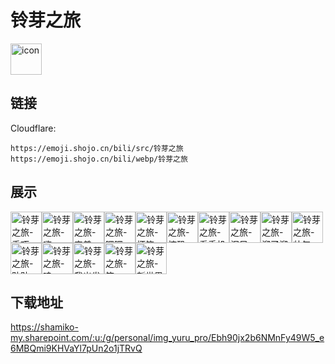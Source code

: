 # 铃芽之旅
<img src="https://emoji.shojo.cn/bili/src/铃芽之旅/icon.png" width="50" height="50" alt="icon">

## 链接
Cloudflare:
```
https://emoji.shojo.cn/bili/src/铃芽之旅
https://emoji.shojo.cn/bili/webp/铃芽之旅
```
## 展示
<img src="https://emoji.shojo.cn/bili/src/铃芽之旅/铃芽之旅-乖巧.png" width="50" height="50" alt="铃芽之旅-乖巧"><img src="https://emoji.shojo.cn/bili/src/铃芽之旅/铃芽之旅-嗨.png" width="50" height="50" alt="铃芽之旅-嗨"><img src="https://emoji.shojo.cn/bili/src/铃芽之旅/铃芽之旅-害羞.png" width="50" height="50" alt="铃芽之旅-害羞"><img src="https://emoji.shojo.cn/bili/src/铃芽之旅/铃芽之旅-嘿嘿.png" width="50" height="50" alt="铃芽之旅-嘿嘿"><img src="https://emoji.shojo.cn/bili/src/铃芽之旅/铃芽之旅-坏笑.png" width="50" height="50" alt="铃芽之旅-坏笑"><img src="https://emoji.shojo.cn/bili/src/铃芽之旅/铃芽之旅-惊恐.png" width="50" height="50" alt="铃芽之旅-惊恐"><img src="https://emoji.shojo.cn/bili/src/铃芽之旅/铃芽之旅-看手机.png" width="50" height="50" alt="铃芽之旅-看手机"><img src="https://emoji.shojo.cn/bili/src/铃芽之旅/铃芽之旅-泪目.png" width="50" height="50" alt="铃芽之旅-泪目"><img src="https://emoji.shojo.cn/bili/src/铃芽之旅/铃芽之旅-溜了溜了.png" width="50" height="50" alt="铃芽之旅-溜了溜了"><img src="https://emoji.shojo.cn/bili/src/铃芽之旅/铃芽之旅-帅气.png" width="50" height="50" alt="铃芽之旅-帅气"><img src="https://emoji.shojo.cn/bili/src/铃芽之旅/铃芽之旅-贴贴.png" width="50" height="50" alt="铃芽之旅-贴贴"><img src="https://emoji.shojo.cn/bili/src/铃芽之旅/铃芽之旅-哇.png" width="50" height="50" alt="铃芽之旅-哇"><img src="https://emoji.shojo.cn/bili/src/铃芽之旅/铃芽之旅-我出发了.png" width="50" height="50" alt="铃芽之旅-我出发了"><img src="https://emoji.shojo.cn/bili/src/铃芽之旅/铃芽之旅-笑.png" width="50" height="50" alt="铃芽之旅-笑"><img src="https://emoji.shojo.cn/bili/src/铃芽之旅/铃芽之旅-新世界大门.png" width="50" height="50" alt="铃芽之旅-新世界大门">

## 下载地址

https://shamiko-my.sharepoint.com/:u:/g/personal/img_yuru_pro/Ebh90jx2b6NMnFy49W5_e6MBQmi9KHVaYl7pUn2o1jTRvQ